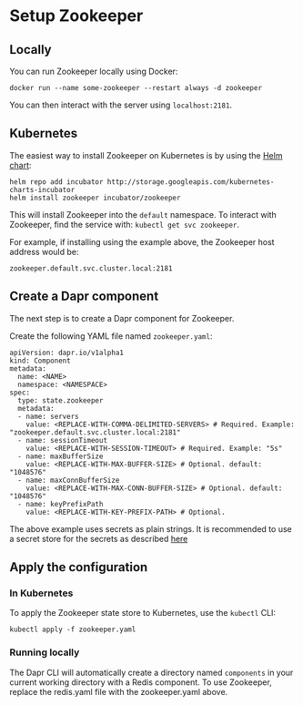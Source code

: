 # Setup Zookeeper 

## Locally

You can run Zookeeper locally using Docker:

```
docker run --name some-zookeeper --restart always -d zookeeper
```

You can then interact with the server using `localhost:2181`.

## Kubernetes

The easiest way to install Zookeeper on Kubernetes is by using the [Helm chart](https://github.com/helm/charts/tree/master/incubator/zookeeper):

```
helm repo add incubator http://storage.googleapis.com/kubernetes-charts-incubator
helm install zookeeper incubator/zookeeper
```

This will install Zookeeper into the `default` namespace.
To interact with Zookeeper, find the service with: `kubectl get svc zookeeper`.

For example, if installing using the example above, the Zookeeper host address would be:

`zookeeper.default.svc.cluster.local:2181`

## Create a Dapr component

The next step is to create a Dapr component for Zookeeper.

Create the following YAML file named `zookeeper.yaml`:

```
apiVersion: dapr.io/v1alpha1
kind: Component
metadata:
  name: <NAME>
  namespace: <NAMESPACE>
spec:
  type: state.zookeeper
  metadata:
  - name: servers
    value: <REPLACE-WITH-COMMA-DELIMITED-SERVERS> # Required. Example: "zookeeper.default.svc.cluster.local:2181"
  - name: sessionTimeout
    value: <REPLACE-WITH-SESSION-TIMEOUT> # Required. Example: "5s"
  - name: maxBufferSize
    value: <REPLACE-WITH-MAX-BUFFER-SIZE> # Optional. default: "1048576"
  - name: maxConnBufferSize
    value: <REPLACE-WITH-MAX-CONN-BUFFER-SIZE> # Optional. default: "1048576"
  - name: keyPrefixPath
    value: <REPLACE-WITH-KEY-PREFIX-PATH> # Optional.
```

The above example uses secrets as plain strings. It is recommended to use a secret store for the secrets as described [here](../../concepts/secrets/README.md)


## Apply the configuration

### In Kubernetes

To apply the Zookeeper state store to Kubernetes, use the `kubectl` CLI:

```
kubectl apply -f zookeeper.yaml
```

### Running locally

The Dapr CLI will automatically create a directory named `components` in your current working directory with a Redis component.
To use Zookeeper, replace the redis.yaml file with the zookeeper.yaml above.
